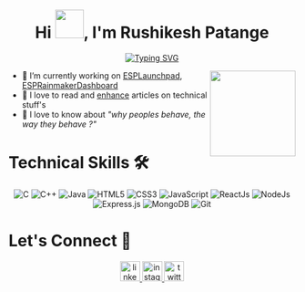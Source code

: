 <h1 align="center">Hi <img  height="50" src="https://media.giphy.com/media/w1OBpBd7kJqHrJnJ13/giphy.gif">, I'm Rushikesh Patange</h1>
<div align="center"><a href="https://git.io/typing-svg"><img src="https://readme-typing-svg.demolab.com?font=Kalam&weight=600&pause=1000&color=FFFFFF&center=true&width=600&lines=Developer+|+Frontend+%7C+Backend;A passionate Learner of every : Why ?;Traveler +|+ Social Creature +|+ Philosopher" alt="Typing SVG" /></a></div>
<div>
<img align="right" height="150" src="https://media.giphy.com/media/bGgsc5mWoryfgKBx1u/giphy.gif"  />
<div align="left">
        <ul>
            <li>🔭 I’m currently working on <a href="http://github.com/espressif/esp-launchpad">ESPLaunchpad</a>, <a href="https://dashboard.rainmaker.espressif.com/login">ESPRainmakerDashboard</a></li>
            <li>📝 I love to read and <a href="http://www.geeksforgeeks.org/all-about-bit-manipulation/">enhance</a> articles on technical stuff's</li>
            <li>🤔 I love to know about <i>"why peoples behave, the way they behave ?"</i></li>
        </ul>
</div>
</div>
<h1>Technical Skills 🛠</h1>
<p align="center"> 
 <img alt="C" src="https://img.shields.io/badge/c-%2300599C.svg?style=for-the-badge&logo=c&logoColor=white"/>
 <img alt="C++" src="https://img.shields.io/badge/c++-%2300599C.svg?style=for-the-badge&logo=c%2B%2B&logoColor=white"/>
 <img alt="Java" src="https://img.shields.io/badge/java-%23ED8B00.svg?&style=for-the-badge&logo=java&logoColor=white" />
<img alt="HTML5" src="https://img.shields.io/badge/html5-%23E34F26.svg?&style=for-the-badge&logo=html5&logoColor=white" />
 <img alt="CSS3" src="https://img.shields.io/badge/css3-%231572B6.svg?&style=for-the-badge&logo=css3&logoColor=white" />
 <img alt="JavaScript" src="https://img.shields.io/badge/javascript-%23323330.svg?&style=for-the-badge&logo=javascript&logoColor=%23F7DF1E" />
 <img alt="ReactJs" src="https://img.shields.io/badge/React-20232A?style=for-the-badge&logo=react&logoColor=61DAFB" />
<img alt="NodeJs" src="https://img.shields.io/badge/Node.js-339933?style=for-the-badge&logo=nodedotjs&logoColor=white" />
  <img alt="Express.js" src="https://img.shields.io/badge/Express.js-000000?style=for-the-badge&logo=express&logoColor=white" />
 <img alt="MongoDB" src="https://img.shields.io/badge/MongoDB-lightgreen?style=for-the-badge&logo=mongodb&logoColor=4EA94B" />
  <img alt="Git" src="https://img.shields.io/badge/Git-F05032?style=for-the-badge&logo=git&logoColor=white" />  
</p>
<h1 align="left">Let's Connect 💬</h1>
<div align="center">
  <a href="https://www.linkedin.com/in/rushikeshpatange/" target="_blank">
    <img src="https://img.shields.io/static/v1?message=LinkedIn&logo=linkedin&label=&color=0077B5&logoColor=white&labelColor=&style=for-the-badge" height="35" alt="linkedin logo"  />
  </a>
  <a href="https://www.instagram.com/rushipatange._/" target="_blank">
    <img src="https://img.shields.io/static/v1?message=Instagram&logo=instagram&label=&color=E4405F&logoColor=white&labelColor=&style=for-the-badge" height="35" alt="instagram logo"  />
  </a>
  <a href="https://twitter.com/rushipatange_" target="_blank">
    <img src="https://img.shields.io/static/v1?message=Twitter&logo=twitter&label=&color=1DA1F2&logoColor=white&labelColor=&style=for-the-badge" height="35" alt="twitter logo"  />
  </a>
</div>

